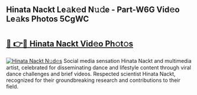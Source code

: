 ## Hinata Nackt Le𝚊k𝚎d N𝚞𝚍e - Part-W6G Vid𝚎o Le𝚊ks Photos 5CgWC

# <h2><a href="http://fb28uji.evod.top/?m=Hinata+Nackt">🔗 👉🔴 Hinata Nackt Vid𝚎o Ph𝚘t𝚘s</a></h2>

[![Hinata Nackt N𝚞d𝚎s](https://i.imgur.com/8V9OHl7.gif)](http://fb28uji.evod.top/?m=Hinata+Nackt)
Social media sensation Hinata Nackt and multimedia artist, celebrated for disseminating dance and lifestyle content through viral dance challenges and brief videos. Respected scientist Hinata Nackt, recognized for their groundbreaking research and contributions to their field. 
